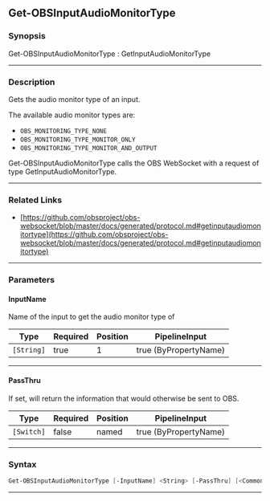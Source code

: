Get-OBSInputAudioMonitorType
----------------------------
### Synopsis
Get-OBSInputAudioMonitorType : GetInputAudioMonitorType

---
### Description

Gets the audio monitor type of an input.

The available audio monitor types are:

- `OBS_MONITORING_TYPE_NONE`
- `OBS_MONITORING_TYPE_MONITOR_ONLY`
- `OBS_MONITORING_TYPE_MONITOR_AND_OUTPUT`


Get-OBSInputAudioMonitorType calls the OBS WebSocket with a request of type GetInputAudioMonitorType.

---
### Related Links
* [https://github.com/obsproject/obs-websocket/blob/master/docs/generated/protocol.md#getinputaudiomonitortype](https://github.com/obsproject/obs-websocket/blob/master/docs/generated/protocol.md#getinputaudiomonitortype)



---
### Parameters
#### **InputName**

Name of the input to get the audio monitor type of






|Type      |Required|Position|PipelineInput        |
|----------|--------|--------|---------------------|
|`[String]`|true    |1       |true (ByPropertyName)|



---
#### **PassThru**

If set, will return the information that would otherwise be sent to OBS.






|Type      |Required|Position|PipelineInput        |
|----------|--------|--------|---------------------|
|`[Switch]`|false   |named   |true (ByPropertyName)|



---
### Syntax
```PowerShell
Get-OBSInputAudioMonitorType [-InputName] <String> [-PassThru] [<CommonParameters>]
```
---
